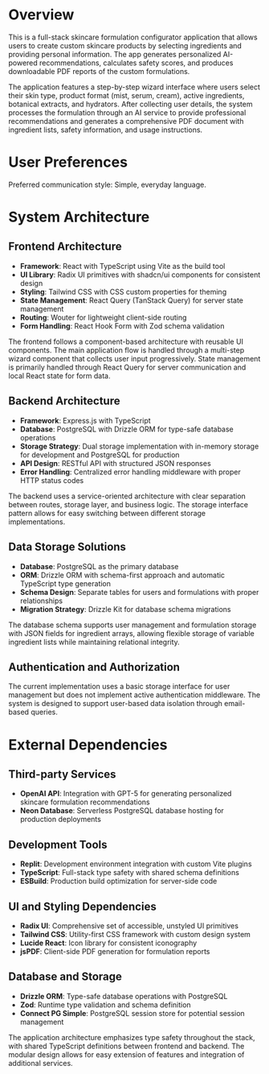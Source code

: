# Overview

This is a full-stack skincare formulation configurator application that allows users to create custom skincare products by selecting ingredients and providing personal information. The app generates personalized AI-powered recommendations, calculates safety scores, and produces downloadable PDF reports of the custom formulations.

The application features a step-by-step wizard interface where users select their skin type, product format (mist, serum, cream), active ingredients, botanical extracts, and hydrators. After collecting user details, the system processes the formulation through an AI service to provide professional recommendations and generates a comprehensive PDF document with ingredient lists, safety information, and usage instructions.

# User Preferences

Preferred communication style: Simple, everyday language.

# System Architecture

## Frontend Architecture
- **Framework**: React with TypeScript using Vite as the build tool
- **UI Library**: Radix UI primitives with shadcn/ui components for consistent design
- **Styling**: Tailwind CSS with CSS custom properties for theming
- **State Management**: React Query (TanStack Query) for server state management
- **Routing**: Wouter for lightweight client-side routing
- **Form Handling**: React Hook Form with Zod schema validation

The frontend follows a component-based architecture with reusable UI components. The main application flow is handled through a multi-step wizard component that collects user input progressively. State management is primarily handled through React Query for server communication and local React state for form data.

## Backend Architecture
- **Framework**: Express.js with TypeScript
- **Database**: PostgreSQL with Drizzle ORM for type-safe database operations
- **Storage Strategy**: Dual storage implementation with in-memory storage for development and PostgreSQL for production
- **API Design**: RESTful API with structured JSON responses
- **Error Handling**: Centralized error handling middleware with proper HTTP status codes

The backend uses a service-oriented architecture with clear separation between routes, storage layer, and business logic. The storage interface pattern allows for easy switching between different storage implementations.

## Data Storage Solutions
- **Database**: PostgreSQL as the primary database
- **ORM**: Drizzle ORM with schema-first approach and automatic TypeScript type generation
- **Schema Design**: Separate tables for users and formulations with proper relationships
- **Migration Strategy**: Drizzle Kit for database schema migrations

The database schema supports user management and formulation storage with JSON fields for ingredient arrays, allowing flexible storage of variable ingredient lists while maintaining relational integrity.

## Authentication and Authorization
The current implementation uses a basic storage interface for user management but does not implement active authentication middleware. The system is designed to support user-based data isolation through email-based queries.

# External Dependencies

## Third-party Services
- **OpenAI API**: Integration with GPT-5 for generating personalized skincare formulation recommendations
- **Neon Database**: Serverless PostgreSQL database hosting for production deployments

## Development Tools
- **Replit**: Development environment integration with custom Vite plugins
- **TypeScript**: Full-stack type safety with shared schema definitions
- **ESBuild**: Production build optimization for server-side code

## UI and Styling Dependencies
- **Radix UI**: Comprehensive set of accessible, unstyled UI primitives
- **Tailwind CSS**: Utility-first CSS framework with custom design system
- **Lucide React**: Icon library for consistent iconography
- **jsPDF**: Client-side PDF generation for formulation reports

## Database and Storage
- **Drizzle ORM**: Type-safe database operations with PostgreSQL
- **Zod**: Runtime type validation and schema definition
- **Connect PG Simple**: PostgreSQL session store for potential session management

The application architecture emphasizes type safety throughout the stack, with shared TypeScript definitions between frontend and backend. The modular design allows for easy extension of features and integration of additional services.